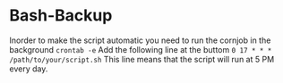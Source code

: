 # Bash-Backup
Inorder to make the script automatic you need to run the cornjob in the background
```crontab -e```
Add the following line at the buttom 
```0 17 * * * /path/to/your/script.sh```
This line means that the script will run at 5 PM every day. 
